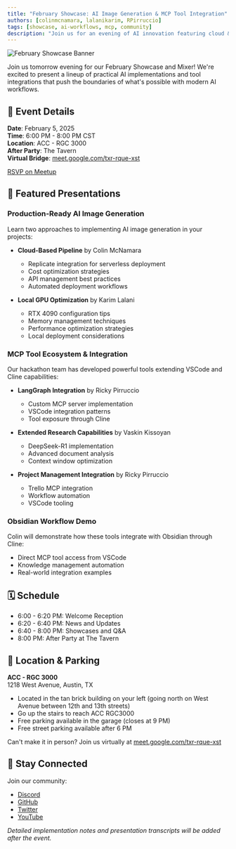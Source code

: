```yaml
---
title: "February Showcase: AI Image Generation & MCP Tool Integration"
authors: [colinmcnamara, lalanikarim, RPirruccio]
tags: [showcase, ai-workflows, mcp, community]
description: "Join us for an evening of AI innovation featuring cloud & local GPU workflows, MCP tools, and Obsidian integration"
---
```


![February Showcase Banner](./banner.png)

Join us tomorrow evening for our February Showcase and Mixer! We're excited to present a lineup of practical AI implementations and tool integrations that push the boundaries of what's possible with modern AI workflows.

<!-- truncate -->

## 🎯 Event Details

**Date**: February 5, 2025  
**Time**: 6:00 PM - 8:00 PM CST  
**Location**: ACC - RGC 3000  
**After Party**: The Tavern  
**Virtual Bridge**: [meet.google.com/txr-rque-xst](meet.google.com/txr-rque-xst)

[RSVP on Meetup](https://www.meetup.com/austin-langchain-ai-group/events/305540728/)

## 🌟 Featured Presentations

### Production-Ready AI Image Generation
Learn two approaches to implementing AI image generation in your projects:

- **Cloud-Based Pipeline** by Colin McNamara
  - Replicate integration for serverless deployment
  - Cost optimization strategies
  - API management best practices
  - Automated deployment workflows

- **Local GPU Optimization** by Karim Lalani
  - RTX 4090 configuration tips
  - Memory management techniques
  - Performance optimization strategies
  - Local deployment considerations

### MCP Tool Ecosystem & Integration

Our hackathon team has developed powerful tools extending VSCode and Cline capabilities:

- **LangGraph Integration** by Ricky Pirruccio
  - Custom MCP server implementation
  - VSCode integration patterns
  - Tool exposure through Cline

- **Extended Research Capabilities** by Vaskin Kissoyan
  - DeepSeek-R1 implementation
  - Advanced document analysis
  - Context window optimization

- **Project Management Integration** by Ricky Pirruccio
  - Trello MCP integration
  - Workflow automation
  - VSCode tooling

### Obsidian Workflow Demo

Colin will demonstrate how these tools integrate with Obsidian through Cline:
- Direct MCP tool access from VSCode
- Knowledge management automation
- Real-world integration examples

## 🗓️ Schedule

- 6:00 - 6:20 PM: Welcome Reception
- 6:20 - 6:40 PM: News and Updates
- 6:40 - 8:00 PM: Showcases and Q&A
- 8:00 PM: After Party at The Tavern

## 🚗 Location & Parking

**ACC - RGC 3000**  
1218 West Avenue, Austin, TX

- Located in the tan brick building on your left (going north on West Avenue between 12th and 13th streets)
- Go up the stairs to reach ACC RGC3000
- Free parking available in the garage (closes at 9 PM)
- Free street parking available after 6 PM

Can't make it in person? Join us virtually at [meet.google.com/txr-rque-xst](meet.google.com/txr-rque-xst)

## 🔗 Stay Connected

Join our community:
- [Discord](https://discord.gg/JzWgadPFQd)
- [GitHub](https://github.com/aimug-org/austin_langchain)
- [Twitter](https://twitter.com/AustinLangChain)
- [YouTube](https://www.youtube.com/channel/UC03IXA4KU6hOQ_3YPTbS0ig)

*Detailed implementation notes and presentation transcripts will be added after the event.*
